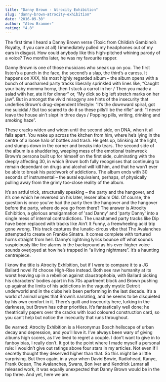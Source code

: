 ```yaml
---
title: "Danny Brown - Atrocity Exhibition"
slug: "danny-brown-atrocity-exhibition"
date: "2016-09-30"
author: "Alex Brammer"
rating: "4.8"
---
```


The first time I heard a Danny Brown verse (Toxic from Childish Gambino’s Royalty, if you care at all) I immediately pulled my headphones out of my ears in disgust. How could anybody like this high-pitched whining parody of a voice? Two months later, he was my favourite rapper.

Danny Brown is one of those musicians who sneak up on you. The first listen’s a punch in the face, the second’s a slap, the third’s a caress. It happens on XXX, his most highly regarded album – the album opens with a bunch of unashamed party tracks liberally sprinkled with lines like, “Caught your baby momma horny, then I stuck a carrot in her / Then you made a salad with her, ate it for dinner” or, “My dick so big left stretch marks on her jaw”. But in amongst the vivid misogyny are hints of the insecurity that underlies Brown’s drug-dependent lifestyle: “It’s the downward spiral, got me suicidal / But too scared to do it so these pills’ll be the rifle” and: “I never leave the house ain’t slept in three days / Popping pills, writing, drinking and smoking haze”.

These cracks widen and widen until the second side, on DNA, when it all falls apart. You wake up across the kitchen from him, where he’s lying in the centre of a loose halo of bottles and trash. He gets up, blinking at the light, and slumps down in the corner and breaks into tears. The second side of the album is a shuddering, weeping mess of the emotional trainwreck Brown’s persona built up for himself on the first side, culminating with the deeply affecting 30, in which Brown both fully recognises that continuing to remain dependant on drugs and alcohol will kill him, and that he won’t ever be able to break his patchwork of addictions. The album ends with 30 seconds of instrumental – the aural equivalent, perhaps, of physically pulling away from the grimy too-close reality of the album.

It’s an artful trick, structurally speaking – the party and the hangover, and it’s one which he reversed on his later, lesser album Old. Of course, the question is once you’ve had the party then the hangover and the hangover before the party, where do you go from there? The answer is Atrocity Exhibition, a glorious amalgamation of 'sad Danny' and 'party Danny' into a single mess of internal contradictions. The unashamed party tracks like Dip have been replaced with tracks like Ain’t It Funny, a freewheeling acid trip gone wrong. This track captures the lunatic-circus vibe that The Avalanches attempted to create on Frankie Sinatra. It comes complete with tortured horns straight from hell. Danny’s lightning lyrics bounce off what sounds suspiciously like fire alarms in the background as his ever-higher voice sounds overjoyed at how he’s trapped in “a living nightmare”. It’s a haunting centrepiece.

I know the title is Atrocity Exhibition, but if I were to compare it to a JG Ballard novel I’d choose High-Rise instead. Both see raw humanity at its worst heaving up in a rebellion against claustrophobia, with Ballard picking his characters’ bodies apart in his 70s apartment block and Brown pushing up against the limits of his addictions in the vaguely mystic Detroit underworld and in the clubs he’s been performing in the last decade. It’s a world of animal urges that Brown’s narrating, and he seems to be disquieted by his own comfort in it. There’s guilt and insecurity here, lurking in the darkness, but Brown has other priorities. It’s fantastically well done; he theatrically papers over the cracks with loud coloured construction card, so you can’t help but notice the insecurity that runs throughout.

Be warned: Atrocity Exhibition is a Hieronymus Bosch hellscape of urban decay and depression, and you’ll love it. I’ve always been wary of giving albums high scores, as I’ve lived to regret a couple. I don’t want to give in to fanboy bias, I really don’t. It got to the point where I made myself a personal rule: I wouldn’t give out ratings above four stars in my articles. Not even if I secretly thought they deserved higher than that. So this might be a little surprising. But then again, in a year when David Bowie, Radiohead, Kanye, Frank Ocean, The Avalanches, Swans, Bon Iver and Kendrick Lamar all released work, it was equally unexpected that Danny Brown would be in the top three. And yet, here we are.
